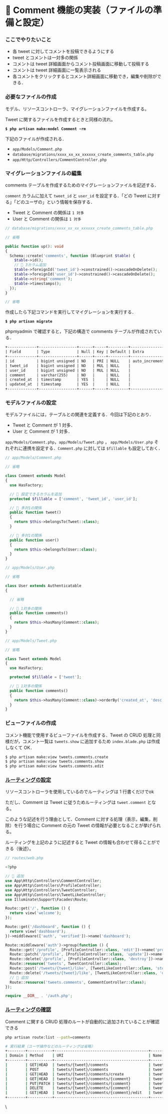 # 🎇 Comment 機能の実装（ファイルの準備と設定）

### ここでやりたいこと

* 各 tweet に対してコメントを投稿できるようにする
* tweet とコメントは一対多の関係
* コメントは tweet 詳細画面からコメント投稿画面に移動して投稿する
* コメントは tweet 詳細画面に一覧表示される
* 各コメントをクリックするとコメント詳細画面に移動でき，編集や削除ができる．

### 必要なファイルの作成 <a href="#nafairuno" id="nafairuno"></a>



モデル、リソースコントローラ、マイグレーションファイルを作成する。

Tweet に関するファイルを作成するときと同様の流れ。

<pre class="language-bash"><code class="lang-bash"><strong>$ php artisan make:model Comment -rm
</strong></code></pre>

下記のファイルが作成される．

* `app/Models/Comment.php`
* `database/migrations/xxxx_xx_xx_xxxxxx_create_comments_table.php`
* `app/Http/Controllers/CommentController.php`

### マイグレーションファイルの編集 <a href="#maigurshonfairuno" id="maigurshonfairuno"></a>

comments テーブルを作成するためのマイグレーションファイルを記述する．

`comment` カラムに加えて `tweet_id` と `user_id` を設定する．「どの Tweet に対する」「どのユーザの」という情報を保存する．

* Tweet と Comment の関係は `1 対多`
* User と Comment の関係は `1 対多`

```php
// database/migrations/xxxx_xx_xx_xxxxxx_create_comments_table.php

// 省略

public function up(): void
{
  Schema::create('comments', function (Blueprint $table) {
    $table->id();
    // 🔽 3カラム追加
    $table->foreignId('tweet_id')->constrained()->cascadeOnDelete();
    $table->foreignId('user_id')->constrained()->cascadeOnDelete();
    $table->string('comment');
    $table->timestamps();
  });
}

// 省略

```

作成したら下記コマンドを実行してマイグレーションを実行する．

<pre class="language-bash"><code class="lang-bash"><strong>$ php artisan migrate
</strong></code></pre>

phpmyadmin で確認すると，下記の構造で comments テーブルが作成されている．

```txt
+-------------+-----------------+------+-----+---------+----------------+
| Field       | Type            | Null | Key | Default | Extra          |
+-------------+-----------------+------+-----+---------+----------------+
| id          | bigint unsigned | NO   | PRI | NULL    | auto_increment |
| tweet_id    | bigint unsigned | NO   | MUL | NULL    |                |
| user_id     | bigint unsigned | NO   | MUL | NULL    |                |
| comment     | varchar(255)    | NO   |     | NULL    |                |
| created_at  | timestamp       | YES  |     | NULL    |                |
| updated_at  | timestamp       | YES  |     | NULL    |                |
+-------------+-----------------+------+-----+---------+----------------+
```

### モデルファイルの設定 <a href="#moderufairuno" id="moderufairuno"></a>

モデルファイルには，テーブルとの関連を定義する．今回は下記のとおり．

* Tweet と Comment が 1 対多．
* User と Comment が 1 対多．

`app/Models/Comment.php`，`app/Models/Tweet.php` ， `app/Models/User.php` それぞれに連携を設定する．`Comment.php` に対しては `$fillable` も設定しておく．

```php
// app/Models/Comment.php

// 省略

class Comment extends Model
{
  use HasFactory;

  // 🔽 設定できるカラムを追加
  protected $fillable = ['comment', 'tweet_id', 'user_id'];

  // 🔽 多対1の関係
  public function tweet()
  {
    return $this->belongsTo(Tweet::class);
  }

  // 🔽 多対1の関係
  public function user()
  {
    return $this->belongsTo(User::class);
  }
}

```

```php
// app/Models/User.php

// 省略

class User extends Authenticatable
{

  // 省略

  // 🔽 1対多の関係
  public function comments()
  {
    return $this->hasMany(Comment::class);
  }
}

```

```php
// app/Models/Tweet.php

// 省略

class Tweet extends Model
{
  use HasFactory;

  protected $fillable = ['tweet'];

  // 🔽 1対多の関係
  public function comments()
  {
    return $this->hasMany(Comment::class)->orderBy('created_at', 'desc');
  }
}

```

### ビューファイルの作成 <a href="#byfairuno" id="byfairuno"></a>

コメント機能で使用するビューファイルを作成する．Tweet の CRUD 処理と同様だが，コメント一覧は `tweets.show` に追加するため `index.blade.php` は作成しなくて OK．

```bash
$ php artisan make:view tweets.comments.create
$ php artisan make:view tweets.comments.show
$ php artisan make:view tweets.comments.edit
```

### [ルーティングの設定](https://gs-lab-202406.deno.dev/laravel/tweet-comment-setting.html#%E3%83%AB%E3%83%BC%E3%83%86%E3%82%A3%E3%83%B3%E3%82%B0%E3%81%AE%E8%A8%AD%E5%AE%9A) <a href="#rtinguno" id="rtinguno"></a>

リソースコントローラを使用しているのでルーティングは 1 行書くだけでok

ただし、Comment は Tweet に従うためルーティングは `tweet.comment` となる。

このような記述を行う理由として、Comment に対する処理（表示，編集，削除）を行う場合に Comment の元の Tweet の情報が必要となることが挙げられる。

ルーティングを上記のように記述すると Tweet の情報も合わせて得ることができる（後述）。

```php
// routes/web.php

<?php

// 🔽 追加
use App\Http\Controllers\CommentController;
use App\Http\Controllers\ProfileController;
use App\Http\Controllers\TweetController;
use App\Http\Controllers\TweetLikeController;
use Illuminate\Support\Facades\Route;

Route::get('/', function () {
  return view('welcome');
});

Route::get('/dashboard', function () {
  return view('dashboard');
})->middleware(['auth', 'verified'])->name('dashboard');

Route::middleware('auth')->group(function () {
  Route::get('/profile', [ProfileController::class, 'edit'])->name('profile.edit');
  Route::patch('/profile', [ProfileController::class, 'update'])->name('profile.update');
  Route::delete('/profile', [ProfileController::class, 'destroy'])->name('profile.destroy');
  Route::resource('tweets', TweetController::class);
  Route::post('/tweets/{tweet}/like', [TweetLikeController::class, 'store'])->name('tweets.like');
  Route::delete('/tweets/{tweet}/like', [TweetLikeController::class, 'destroy'])->name('tweets.dislike');
  // 🔽 追加
  Route::resource('tweets.comments', CommentController::class);
});

require __DIR__ . '/auth.php';
```

### [ルーティングの確認](https://gs-lab-202406.deno.dev/laravel/tweet-comment-setting.html#%E3%83%AB%E3%83%BC%E3%83%86%E3%82%A3%E3%83%B3%E3%82%B0%E3%81%AE%E7%A2%BA%E8%AA%8D) <a href="#rtinguno" id="rtinguno"></a>

Comment に関する CRUD 処理のルートが自動的に追加されていることが確認できる

```bash
php artisan route:list --path=comments

# 実行結果（ユーザ操作などのルーティングは省略）
+--------+-----------+------------------------------------------+-------------------------+-------------------------------------------------------+-----------------+
| Domain | Method    | URI                                      | Name                    | Action                                                | Middleware      |
+--------+-----------+------------------------------------------+-------------------------+-------------------------------------------------------+-----------------+
|        | GET|HEAD  | tweets/{tweet}/comments                  | tweets.comments.index   | App\Http\Controllers\CommentController@index          | web             |
|        | POST      | tweets/{tweet}/comments                  | tweets.comments.store   | App\Http\Controllers\CommentController@store          | web             |
|        | GET|HEAD  | tweets/{tweet}/comments/create           | tweets.comments.create  | App\Http\Controllers\CommentController@create         | web             |
|        | GET|HEAD  | tweets/{tweet}/comments/{comment}        | tweets.comments.show    | App\Http\Controllers\CommentController@show           | web             |
|        | PUT|PATCH | tweets/{tweet}/comments/{comment}        | tweets.comments.update  | App\Http\Controllers\CommentController@update         | web             |
|        | DELETE    | tweets/{tweet}/comments/{comment}        | tweets.comments.destroy | App\Http\Controllers\CommentController@destroy        | web             |
|        | GET|HEAD  | tweets/{tweet}/comments/{comment}/edit   | tweets.comments.edit    | App\Http\Controllers\CommentController@edit           | web             |
+--------+-----------+------------------------------------------+-------------------------+-------------------------------------------------------+-----------------+
```

\
